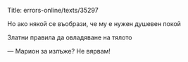 Title: errors-online/texts/35297

Но ако някой се въобрази, че му е нужен душевен покой

Златни правила да овладяване на тялото

— Марион за излъже? Не вярвам!
